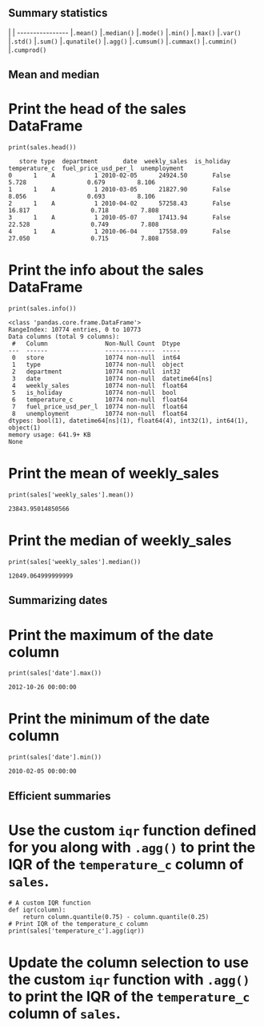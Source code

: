 ## Summary statistics
|
| ----------------
|`.mean()`
|`.median()`
|`.mode()`
|`.min()`
|`.max()`
|`.var()`
|`.std()`
|`.sum()`
|`.qunatile()`
|`.agg()`
|`.cumsum()`
|`.cummax()`
|`.cummin()`
|`.cumprod()`

## Mean and median

# Print the head of the sales DataFrame
  `print(sales.head())`
    
       store type  department       date  weekly_sales  is_holiday  temperature_c  fuel_price_usd_per_l  unemployment
    0      1    A           1 2010-02-05      24924.50       False          5.728                 0.679         8.106
    1      1    A           1 2010-03-05      21827.90       False          8.056                 0.693         8.106
    2      1    A           1 2010-04-02      57258.43       False         16.817                 0.718         7.808
    3      1    A           1 2010-05-07      17413.94       False         22.528                 0.749         7.808
    4      1    A           1 2010-06-04      17558.09       False         27.050                 0.715         7.808
    
# Print the info about the sales DataFrame
  `print(sales.info())`
    
    <class 'pandas.core.frame.DataFrame'>
    RangeIndex: 10774 entries, 0 to 10773
    Data columns (total 9 columns):
     #   Column                Non-Null Count  Dtype         
    ---  ------                --------------  -----         
     0   store                 10774 non-null  int64         
     1   type                  10774 non-null  object        
     2   department            10774 non-null  int32         
     3   date                  10774 non-null  datetime64[ns]
     4   weekly_sales          10774 non-null  float64       
     5   is_holiday            10774 non-null  bool          
     6   temperature_c         10774 non-null  float64       
     7   fuel_price_usd_per_l  10774 non-null  float64       
     8   unemployment          10774 non-null  float64       
    dtypes: bool(1), datetime64[ns](1), float64(4), int32(1), int64(1), object(1)
    memory usage: 641.9+ KB
    None
    
# Print the mean of weekly_sales
  `print(sales['weekly_sales'].mean())`
        
    23843.95014850566
    
# Print the median of weekly_sales
 `print(sales['weekly_sales'].median())`

    12049.064999999999
    
    
## Summarizing dates
# Print the maximum of the date column
  `print(sales['date'].max())`
    
    2012-10-26 00:00:00

# Print the minimum of the date column
  `print(sales['date'].min())`

    2010-02-05 00:00:00
    
## Efficient summaries
# Use the custom `iqr` function defined for you along with `.agg()` to print the IQR of the `temperature_c` column of `sales`.
    
    # A custom IQR function
    def iqr(column):
        return column.quantile(0.75) - column.quantile(0.25)
    # Print IQR of the temperature_c column
    print(sales['temperature_c'].agg(iqr))
    
# Update the column selection to use the custom `iqr` function with `.agg()` to print the IQR of the `temperature_c` column of `sales`.

    
